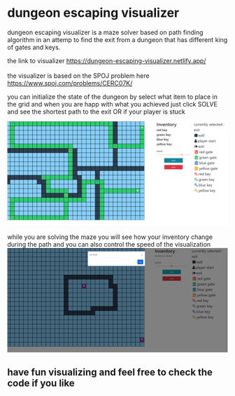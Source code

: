 # dungeon escaping visualizer
dungeon escaping visualizer is a maze solver based on path finding algorithm in an attemp to find the exit from a dungeon that has different king of gates and keys.

the link to visualizer  https://dungeon-escaping-visualizer.netlify.app/ <br><br>
the visualizer is based on the SPOJ problem here https://www.spoj.com/problems/CERC07K/

you can initialize the state of the dungeon by select what item to place in the grid and when you are happ with what you achieved just click SOLVE and see the shortest path to the exit OR if your player is stuck 

![solve maze ](screenshots/solve.png)<br>

while you are solving the maze you will see how your inventory change during the path and you can also control the speed of the visualization
![getting stuck ](screenshots/stuck.png)<br>

## have fun visualizing and feel free to check the code if you like 


